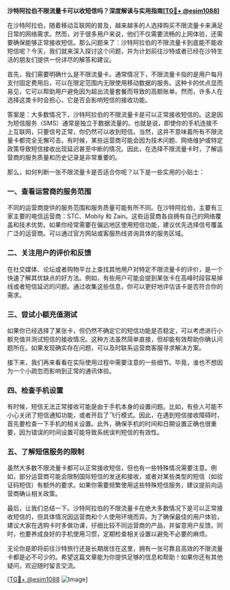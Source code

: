 **沙特阿拉伯不限流量卡可以收短信吗？深度解读与实用指南[[TG💪+ @esim1088](https://t.me/s/esim1088)]**

在沙特阿拉伯，随着移动互联网的普及，越来越多的人选择购买不限流量卡来满足日常的网络需求。然而，对于很多用户来说，他们不仅需要流畅的上网体验，还需要确保能够正常接收短信。那么问题来了：沙特阿拉伯的不限流量卡到底能不能收短信呢？今天，我们就来深入探讨这个问题，并为计划前往沙特或者已经在沙特生活的朋友们提供一份详尽的解答和建议。

首先，我们需要明确什么是不限流量卡。通常情况下，不限流量卡指的是用户每月支付固定费用后，可以在限定范围内无限使用移动数据的服务。这种卡的优点显而易见，它可以帮助用户避免因为超出流量套餐而导致的高额账单。然而，许多人在选择这类卡时会担心，它是否会影响短信的接收功能。

答案是：大多数情况下，沙特阿拉伯的不限流量卡是可以正常接收短信的。这是因为短信服务（SMS）通常是独立于数据流量的。也就是说，即使你的手机连接不上互联网，只要信号正常，你仍然可以收到短信。当然，这并不意味着所有不限流量卡都完全无懈可击。有时候，某些运营商可能会因为技术问题、网络维护或特定政策导致短信接收出现延迟甚至中断的情况。因此，在选择不限流量卡时，了解运营商的服务质量和历史记录是非常重要的。

那么，如何判断一张不限流量卡是否适合你呢？以下是一些实用的小贴士：

### **一、查看运营商的服务范围**
不同的运营商提供的服务范围和服务质量可能有所不同。在沙特阿拉伯，主要有三家主要的电信运营商：STC、Mobily 和 Zain。这些运营商各自拥有自己的网络覆盖和技术优势。如果你经常需要在偏远地区使用短信功能，建议优先选择信号覆盖广泛的运营商。可以通过官方网站或客服热线咨询具体的服务区域。

### **二、关注用户的评价和反馈**
在社交媒体、论坛或者购物平台上查找其他用户对特定不限流量卡的评价，是一个快速了解其优缺点的好方法。例如，有些用户可能会提到某张卡在高峰时段容易掉线或者短信延迟的问题。通过收集这些信息，你可以更好地评估该卡是否符合你的需求。

### **三、尝试小额充值测试**
如果你已经选择了某张卡，但仍然不确定它的短信功能是否稳定，可以考虑进行小额充值并测试短信的接收情况。这种方法虽然简单直接，但却能有效帮助你确认问题所在。如果发现确实存在问题，可以及时联系运营商客服寻求解决方案。

接下来，我们再来看看在实际使用过程中需要注意的一些细节。毕竟，谁也不想因为一个小疏忽而影响到正常的通讯体验。

### **四、检查手机设置**
有时候，短信无法正常接收可能是由于手机本身的设置问题。比如，有些人可能不小心关闭了短信通知功能，或者开启了飞行模式。因此，在遇到短信接收障碍时，首先要检查一下手机的相关设置。此外，确保手机的时间和日期设置正确也很重要，因为错误的时间设置可能导致系统误判短信的有效性。

### **五、了解短信服务的限制**
虽然大多数不限流量卡都可以正常接收短信，但也有一些特殊情况需要注意。例如，部分运营商可能会限制国际短信的发送和接收，或者对某些类型的短信（如验证码短信）有额外的要求。如果你需要频繁使用这些特殊短信服务，建议提前向运营商确认相关政策。

最后，让我们总结一下。沙特阿拉伯的不限流量卡在绝大多数情况下是可以正常接收短信的，但具体情况因运营商和个人使用环境而异。为了确保最佳的用户体验，建议大家在选购卡时多做功课，仔细比较不同运营商的产品，并留意用户反馈。同时，也要养成良好的手机使用习惯，定期检查相关设置以避免不必要的麻烦。

无论你是即将前往沙特旅行还是长期居住在这里，拥有一张可靠且高效的不限流量卡都是必不可少的。希望这篇文章能为你提供足够的信息和帮助！如果你还有其他疑问，欢迎随时留言交流。

[[TG💪+ @esim1088](https://t.me/s/esim1088) ![Image](https://i.postimg.cc/4NQfJmqS/Snipaste-2025-05-13-00-14-12.png)]